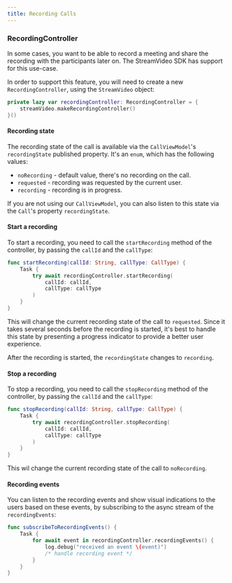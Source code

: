 ```yaml
---
title: Recording Calls
---
```


### RecordingController

In some cases, you want to be able to record a meeting and share the recording with the participants later on. The StreamVideo SDK has support for this use-case.

In order to support this feature, you will need to create a new `RecordingController`, using the `StreamVideo` object:

```swift
private lazy var recordingController: RecordingController = {
    streamVideo.makeRecordingController()
}()
```

#### Recording state

The recording state of the call is available via the `CallViewModel`'s `recordingState` published property. It's an `enum`, which has the following values:
- `noRecording` - default value, there's no recording on the call.
- `requested` - recording was requested by the current user.
- `recording` - recording is in progress.

If you are not using our `CallViewModel`, you can also listen to this state via the `Call`'s property `recordingState`. 

#### Start a recording

To start a recording, you need to call the `startRecording` method of the controller, by passing the `callId` and the `callType`:

```swift
func startRecording(callId: String, callType: CallType) {
    Task {
        try await recordingController.startRecording(
            callId: callId,
            callType: callType
        )
    }
}
``` 

This will change the current recording state of the call to `requested`. Since it takes several seconds before the recording is started, it's best to handle this state by presenting a progress indicator to provide a better user experience.

After the recording is started, the `recordingState` changes to `recording`.

#### Stop a recording

To stop a recording, you need to call the `stopRecording` method of the controller, by passing the `callId` and the `callType`:

```swift
func stopRecording(callId: String, callType: CallType) {
    Task {
        try await recordingController.stopRecording(
            callId: callId,
            callType: callType
        )
    }
}
```

This wil change the current recording state of the call to `noRecording`.

#### Recording events

You can listen to the recording events and show visual indications to the users based on these events, by subscribing to the async stream of the `recordingEvents`:

```swift
func subscribeToRecordingEvents() {
    Task {
        for await event in recordingController.recordingEvents() {
            log.debug("received an event \(event)")
            /* handle recording event */
        }
    }
}
```